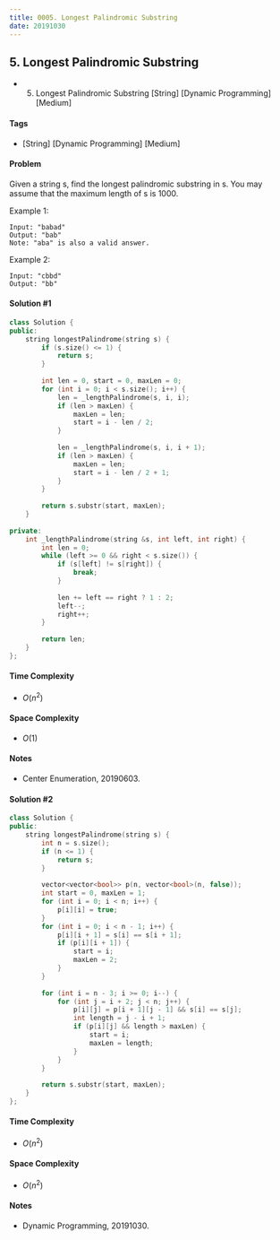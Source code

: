 ```yaml
---
title: 0005. Longest Palindromic Substring
date: 20191030
---
```


## 5. Longest Palindromic Substring
- 5. Longest Palindromic Substring [String] [Dynamic Programming] [Medium]

#### Tags
- [String] [Dynamic Programming] [Medium]

#### Problem
Given a string s, find the longest palindromic substring in s. You may assume that the maximum length of s is 1000.

Example 1:

    Input: "babad"
    Output: "bab"
    Note: "aba" is also a valid answer.

Example 2:

    Input: "cbbd"
    Output: "bb"

#### Solution #1
``` C++
class Solution {
public:
    string longestPalindrome(string s) {
        if (s.size() <= 1) {
            return s;
        }
        
        int len = 0, start = 0, maxLen = 0;
        for (int i = 0; i < s.size(); i++) {
            len = _lengthPalindrome(s, i, i);
            if (len > maxLen) {
                maxLen = len;
                start = i - len / 2;
            }
            
            len = _lengthPalindrome(s, i, i + 1);
            if (len > maxLen) {
                maxLen = len;
                start = i - len / 2 + 1;
            }
        }
        
        return s.substr(start, maxLen);
    }
    
private:
    int _lengthPalindrome(string &s, int left, int right) {
        int len = 0;
        while (left >= 0 && right < s.size()) {
            if (s[left] != s[right]) {
                break;
            }
            
            len += left == right ? 1 : 2;
            left--;
            right++;
        }
        
        return len;
    }
};
```

#### Time Complexity
- $O(n^2)$

#### Space Complexity
- $O(1)$

#### Notes
- Center Enumeration, 20190603.

#### Solution #2
``` C++
class Solution {
public:
    string longestPalindrome(string s) {
        int n = s.size();
        if (n <= 1) {
            return s;
        }
        
        vector<vector<bool>> p(n, vector<bool>(n, false));
        int start = 0, maxLen = 1;
        for (int i = 0; i < n; i++) {
            p[i][i] = true;
        }
        for (int i = 0; i < n - 1; i++) {
            p[i][i + 1] = s[i] == s[i + 1];
            if (p[i][i + 1]) {
                start = i;
                maxLen = 2;
            }
        }
        
        for (int i = n - 3; i >= 0; i--) {
            for (int j = i + 2; j < n; j++) {
                p[i][j] = p[i + 1][j - 1] && s[i] == s[j];
                int length = j - i + 1;
                if (p[i][j] && length > maxLen) {
                    start = i;
                    maxLen = length;
                }
            }
        }
        
        return s.substr(start, maxLen);
    }
};
```

#### Time Complexity
- $O(n^2)$

#### Space Complexity
- $O(n^2)$

#### Notes
- Dynamic Programming, 20191030.
